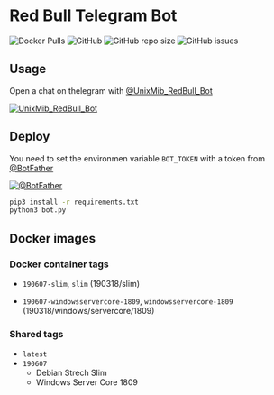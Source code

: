 # Red Bull Telegram Bot

![Docker Pulls](https://img.shields.io/docker/pulls/unixmib/redbull.svg)
![GitHub](https://img.shields.io/github/license/unixmib/red-bull-bot.svg)
![GitHub repo size](https://img.shields.io/github/repo-size/unixmib/red-bull-bot.svg)
![GitHub issues](https://img.shields.io/github/issues/unixmib/red-bull-bot.svg)

## Usage

Open a chat on thelegram with [@UnixMib_RedBull_Bot](https://t.me/UnixMib_RedBull_Bot)

[![UnixMib_RedBull_Bot](https://img.shields.io/badge/telegram-%40UnixMib__RedBull__Bot-blue.svg)](https://t.me/UnixMib_RedBull_Bot)

## Deploy

You need to set the environmen variable `BOT_TOKEN` with a token from [@BotFather](https://t.me/botfather)

[![@BotFather](https://img.shields.io/badge/telegram-%40BotFather-blue.svg)](https://t.me/botfather)

```bash
pip3 install -r requirements.txt
python3 bot.py
```

## Docker images

### Docker container tags

-  `190607-slim`, `slim` (190318/slim)

-  `190607-windowsservercore-1809`, `windowsservercore-1809` (190318/windows/servercore/1809)

### Shared tags

- `latest`
- `190607`
  - Debian Strech Slim
  - Windows Server Core 1809
